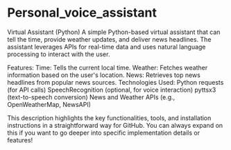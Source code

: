 # Personal_voice_assistant

Virtual Assistant (Python)
A simple Python-based virtual assistant that can tell the time, provide weather updates, and deliver news headlines. The assistant leverages APIs for real-time data and uses natural language processing to interact with the user.

Features:
Time: Tells the current local time.
Weather: Fetches weather information based on the user's location.
News: Retrieves top news headlines from popular news sources.
Technologies Used:
Python
requests (for API calls)
SpeechRecognition (optional, for voice interaction)
pyttsx3 (text-to-speech conversion)
News and Weather APIs (e.g., OpenWeatherMap, NewsAPI)


This description highlights the key functionalities, tools, and installation instructions in a straightforward way for GitHub. You can always expand on this if you want to go deeper into specific implementation details or features!
